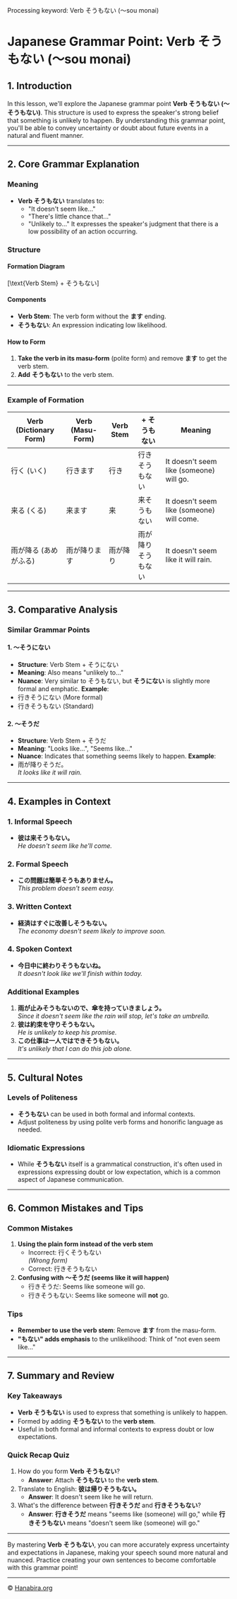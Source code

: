 Processing keyword: Verb そうもない (〜sou monai)
# Japanese Grammar Point: Verb そうもない (〜sou monai)

## 1. Introduction
In this lesson, we'll explore the Japanese grammar point **Verb そうもない (〜そうもない)**. This structure is used to express the speaker's strong belief that something is unlikely to happen. By understanding this grammar point, you'll be able to convey uncertainty or doubt about future events in a natural and fluent manner.

---
## 2. Core Grammar Explanation
### Meaning
- **Verb そうもない** translates to:
  - "It doesn't seem like..."
  - "There's little chance that..."
  - "Unlikely to..."
It expresses the speaker's judgment that there is a low possibility of an action occurring.
### Structure
#### Formation Diagram
\[\text{Verb Stem} + そうもない\]
#### Components
- **Verb Stem**: The verb form without the **ます** ending.
- **そうもない**: An expression indicating low likelihood.
#### How to Form
1. **Take the verb in its masu-form** (polite form) and remove **ます** to get the verb stem.
2. **Add** **そうもない** to the verb stem.
---
### Example of Formation

| Verb (Dictionary Form) | Verb (Masu-Form) | Verb Stem | + そうもない                | Meaning                                  |
|------------------------|-------------------|-----------|----------------------------|------------------------------------------|
| 行く (いく)            | 行きます          | 行き      | 行きそうもない             | It doesn't seem like (someone) will go. |
| 来る (くる)            | 来ます            | 来        | 来そうもない               | It doesn't seem like (someone) will come. |
| 雨が降る (あめがふる)  | 雨が降ります      | 雨が降り  | 雨が降りそうもない         | It doesn't seem like it will rain.      |

---
## 3. Comparative Analysis
### Similar Grammar Points
#### 1. 〜そうにない
- **Structure**: Verb Stem + そうにない
- **Meaning**: Also means "unlikely to..."
- **Nuance**: Very similar to そうもない, but **そうにない** is slightly more formal and emphatic.
**Example**:
- 行きそうにない (More formal)
- 行きそうもない (Standard)
#### 2. 〜そうだ
- **Structure**: Verb Stem + そうだ
- **Meaning**: "Looks like...", "Seems like..."
- **Nuance**: Indicates that something seems likely to happen.
**Example**:
- 雨が降りそうだ。  
  *It looks like it will rain.*
---
## 4. Examples in Context
### 1. Informal Speech
- **彼は来そうもない。**  
  *He doesn't seem like he'll come.*
### 2. Formal Speech
- **この問題は簡単そうもありません。**  
  *This problem doesn't seem easy.*
### 3. Written Context
- **経済はすぐに改善しそうもない。**  
  *The economy doesn't seem likely to improve soon.*
### 4. Spoken Context
- **今日中に終わりそうもないね。**  
  *It doesn't look like we'll finish within today.*
### Additional Examples
1. **雨が止みそうもないので、傘を持っていきましょう。**  
   *Since it doesn't seem like the rain will stop, let's take an umbrella.*
2. **彼は約束を守りそうもない。**  
   *He is unlikely to keep his promise.*
3. **この仕事は一人ではできそうもない。**  
   *It's unlikely that I can do this job alone.*
---
## 5. Cultural Notes
### Levels of Politeness
- **そうもない** can be used in both formal and informal contexts.
- Adjust politeness by using polite verb forms and honorific language as needed.
### Idiomatic Expressions
- While **そうもない** itself is a grammatical construction, it's often used in expressions expressing doubt or low expectation, which is a common aspect of Japanese communication.
---
## 6. Common Mistakes and Tips
### Common Mistakes
1. **Using the plain form instead of the verb stem**
   - Incorrect: 行くそうもない  
     *(Wrong form)*
   - Correct: 行きそうもない
2. **Confusing with 〜そうだ (seems like it will happen)**
   - 行きそうだ: Seems like someone will go.
   - 行きそうもない: Seems like someone will **not** go.
### Tips
- **Remember to use the verb stem**: Remove **ます** from the masu-form.
- **"もない" adds emphasis** to the unlikelihood: Think of "not even seem like..."
---
## 7. Summary and Review
### Key Takeaways
- **Verb そうもない** is used to express that something is unlikely to happen.
- Formed by adding **そうもない** to the **verb stem**.
- Useful in both formal and informal contexts to express doubt or low expectations.
### Quick Recap Quiz
1. How do you form **Verb そうもない**?
   - **Answer**: Attach **そうもない** to the **verb stem**.
2. Translate to English: **彼は帰りそうもない。**
   - **Answer**: It doesn't seem like he will return.
3. What's the difference between **行きそうだ** and **行きそうもない**?
   - **Answer**: **行きそうだ** means "seems like (someone) will go," while **行きそうもない** means "doesn't seem like (someone) will go."
---
By mastering **Verb そうもない**, you can more accurately express uncertainty and expectations in Japanese, making your speech sound more natural and nuanced. Practice creating your own sentences to become comfortable with this grammar point!


---

© [Hanabira.org](https://hanabira.org)
